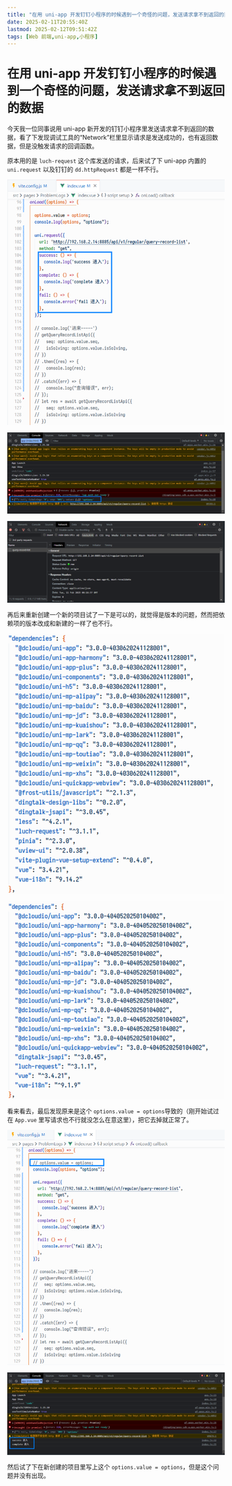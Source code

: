 ```yaml
---
title: "在用 uni-app 开发钉钉小程序的时候遇到一个奇怪的问题，发送请求拿不到返回的数据"
date: 2025-02-11T20:55:40Z
lastmod: 2025-02-12T09:51:42Z
tags: [Web 前端,uni-app,小程序]
---
```


# 在用 uni-app 开发钉钉小程序的时候遇到一个奇怪的问题，发送请求拿不到返回的数据

今天我一位同事说用 uni-app 新开发的钉钉小程序里发送请求拿不到返回的数据，看了下发现调试工具的“Network”栏里显示请求是发送成功的，也有返回数据，但是没触发请求的回调函数。

原本用的是 `luch-request`​ 这个库发送的请求，后来试了下 uni-app 内置的 `uni.request`​ 以及钉钉的 `dd.httpRequest` 都是一样不行。

![](assets/network-asset-3280690-20250211195905643-857124077-20250212095147-hh7adaw.png)

![](assets/network-asset-3280690-20250211195912787-1505858752-20250212095147-uz3bwp6.png)

![](assets/network-asset-3280690-20250211195916244-60822353-20250212095147-qbjotgw.png)

再后来重新创建一个新的项目试了一下是可以的，就觉得是版本的问题，然而把依赖项的版本改成和新建的一样了也不行。

![](assets/network-asset-3280690-20250211201344508-763916890-20250212095148-fijensv.png)

![](assets/network-asset-3280690-20250211201431143-429830505-20250212095148-k78zhfr.png)

看来看去，最后发现原来是这个 `options.value = options`​ 导致的（刚开始试过在 `App.vue` 里写请求也不行就没怎么在意这里），把它去掉就正常了。

![](assets/network-asset-3280690-20250211195920444-892198191-20250212095148-t4npl5e.png)

![](assets/network-asset-3280690-20250211195924953-725130489-20250212095148-ghq3gp3.png)

然后试了下在新创建的项目里写上这个 `options.value = options`，但是这个问题并没有出现。
